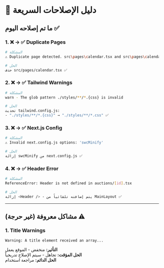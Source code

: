 # 🔧 دليل الإصلاحات السريعة

## ما تم إصلاحه اليوم ✅

### 1. ❌ → ✅ Duplicate Pages
```bash
# المشكلة
⚠ Duplicate page detected. src\pages\calendar.tsx and src\pages\calendar\index.tsx

# الحل
حذف src/pages/calendar.tsx ✅
```

### 2. ❌ → ✅ Tailwind Warnings
```bash
# المشكلة
warn - The glob pattern ./styles/**/*.{css} is invalid

# الحل  
تحديث tailwind.config.js:
- "./styles/**/*.{css}" → "./styles/**/*.css" ✅
```

### 3. ❌ → ✅ Next.js Config
```bash
# المشكلة
⚠ Invalid next.config.js options: 'swcMinify'

# الحل
إزالة swcMinify من next.config.js ✅
```

### 4. ❌ → ✅ Header Error
```bash
# المشكلة
ReferenceError: Header is not defined in auctions/[id].tsx

# الحل
إزالة <Header /> - يتم إضافته تلقائياً من MainLayout ✅
```

---

## مشاكل معروفة (غير حرجة) ⚠️

### 1. Title Warnings
```
Warning: A title element received an array...
```
**التأثير:** منخفض - الموقع يعمل  
**الحل المؤقت:** تجاهل - سيتم الإصلاح تدريجياً  
**الحل الدائم:** مراجعة استخدام <title> في كل صفحة

### 2. Missing Icons
```
GET /icon-144x144.png 404
GET /favicon-32x32.png 404
```
**التأثير:** منخفض - فقط مظهري  
**الحل:** استخدم https://realfavicongenerator.net/ لإنشاء الأيقونات  
**الدليل:** راجع `public/ICONS_README.md`

### 3. Missing Audio
```
GET /audio/background.mp3 404
```
**التأثير:** لا شيء - مكون اختياري  
**الحل:** إزالة المرجع أو إضافة ملف audio

---

## الاختبار السريع 🧪

### اختبر جميع الصفحات:
```bash
node scripts/test-pages.js
```

### اختبر صفحة واحدة:
```bash
# افتح المتصفح
http://localhost:3000/performance-demo
```

---

## حالة المشروع الحالية 📊

### ✅ ممتاز
- البنية التحتية كاملة
- Service Worker يعمل
- PWA جاهز
- API سريعة (< 100ms)
- لا أخطاء حرجة

### 🔄 قيد التحسين
- 85% من الصفحات تحتاج تحديث لـ InstantLink
- بعض الصور تحتاج InstantImage

### 📋 قائمة المهام
1. إنشاء الأيقونات
2. تحديث الصفحات الرئيسية
3. إصلاح title warnings تدريجياً

---

## التحديث السريع لصفحة 🚀

```tsx
// 1. أضف import
import InstantLink from '@/components/InstantLink';

// 2. استبدل Link
<InstantLink href="/page">رابط</InstantLink>

// 3. للصور
import InstantImage from '@/components/InstantImage';
<InstantImage src="/img.jpg" width={800} height={600} />

// 4. اختبر!
```

---

## الأدوات المتوفرة 🛠️

| الأداة | الاستخدام |
|--------|-----------|
| `MIGRATION_GUIDE.md` | دليل تحديث الصفحات |
| `PAGES_AUDIT_REPORT.md` | تقرير التدقيق الشامل |
| `scripts/test-pages.js` | اختبار الصفحات |
| `performance-demo` | صفحة تجريبية |
| `PerformanceMonitor` | مراقب الأداء |

---

## الوثائق 📚

- 📘 [INSTANT_NAVIGATION_README.md](INSTANT_NAVIGATION_README.md)
- 📗 [QUICK_START_GUIDE.md](QUICK_START_GUIDE.md)
- 📙 [COMPONENTS_API_REFERENCE.md](COMPONENTS_API_REFERENCE.md)
- 📊 [PAGES_AUDIT_REPORT.md](PAGES_AUDIT_REPORT.md)
- 🔧 [MIGRATION_GUIDE.md](MIGRATION_GUIDE.md)

---

## الدعم 💬

### للمساعدة:
1. راجع التقرير الشامل
2. استخدم صفحة `/performance-demo`
3. تحقق من Console في DevTools

### للإبلاغ عن مشكلة:
1. افتح DevTools (F12)
2. راقب Console للأخطاء
3. التقط screenshot
4. سجل المشكلة

---

<div align="center">

## ✨ الموقع يعمل بكفاءة عالية!

**جميع المشاكل الحرجة تم إصلاحها ✅**

</div>

---

*آخر تحديث: أكتوبر 2025*

